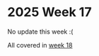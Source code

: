 # 2025 Week 17

No update this week :(

All covered in [week 18](https://nerc-ceh.github.io/fdri_words/weeknotes/2025/18.html)
